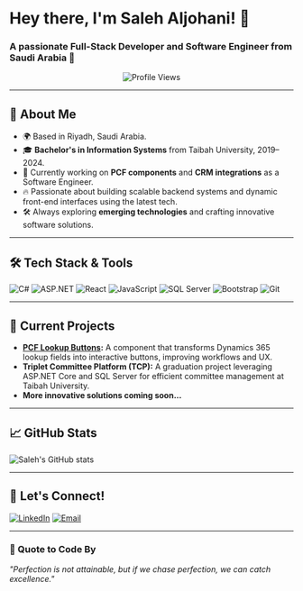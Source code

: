 # Hey there, I'm Saleh Aljohani! 👋

### A passionate Full-Stack Developer and Software Engineer from Saudi Arabia 🚀

<p align="center">
  <img src="https://komarev.com/ghpvc/?username=SalehAljohani&label=Profile%20views&color=0e75b6&style=flat" alt="Profile Views"/>
</p>

---

## 🚀 About Me

- 🌍 Based in Riyadh, Saudi Arabia.
- 🎓 **Bachelor's in Information Systems** from Taibah University, 2019–2024.
- 💼 Currently working on **PCF components** and **CRM integrations** as a Software Engineer.
- 🔥 Passionate about building scalable backend systems and dynamic front-end interfaces using the latest tech.
- 🛠️ Always exploring **emerging technologies** and crafting innovative software solutions.

---

## 🛠️ Tech Stack & Tools

![C#](https://img.shields.io/badge/-C%23-239120?style=for-the-badge&logo=c-sharp&logoColor=white)
![ASP.NET](https://img.shields.io/badge/-ASP.NET-512BD4?style=for-the-badge&logo=dotnet&logoColor=white)
![React](https://img.shields.io/badge/-React-61DAFB?style=for-the-badge&logo=react&logoColor=black)
![JavaScript](https://img.shields.io/badge/-JavaScript-F7DF1E?style=for-the-badge&logo=javascript&logoColor=black)
![SQL Server](https://img.shields.io/badge/-SQL%20Server-CC2927?style=for-the-badge&logo=microsoft-sql-server&logoColor=white)
![Bootstrap](https://img.shields.io/badge/-Bootstrap-563D7C?style=for-the-badge&logo=bootstrap&logoColor=white)
![Git](https://img.shields.io/badge/-Git-F05032?style=for-the-badge&logo=git&logoColor=white)

---

## 🚧 Current Projects

- **[PCF Lookup Buttons](https://github.com/SalehAljohani/PCF_LookUpButtons):** A component that transforms Dynamics 365 lookup fields into interactive buttons, improving workflows and UX.
- **Triplet Committee Platform (TCP):** A graduation project leveraging ASP.NET Core and SQL Server for efficient committee management at Taibah University.
- **More innovative solutions coming soon...**

---

## 📈 GitHub Stats

![Saleh's GitHub stats](https://github-readme-stats.vercel.app/api?username=SalehAljohani&show_icons=true&theme=radical)

---

## 💬 Let's Connect!

[![LinkedIn](https://img.shields.io/badge/-LinkedIn-0A66C2?style=for-the-badge&logo=linkedin&logoColor=white)](https://linkedin.com/in/s4leh)
[![Email](https://img.shields.io/badge/-Email-EA4335?style=for-the-badge&logo=gmail&logoColor=white)](mailto:DevSaleh45@gmail.com)

---

### 🌟 Quote to Code By

*"Perfection is not attainable, but if we chase perfection, we can catch excellence."*
